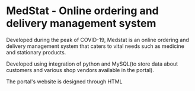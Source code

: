 # MedStat - Online ordering and delivery management system
Developed during the peak of COVID-19, Medstat is an online ordering and delivery management system that caters to vital needs such as medicine and stationary products. 

Developed using integration of python and MySQL(to store data about customers and various shop vendors available in the portal).

The portal's website is designed through HTML
